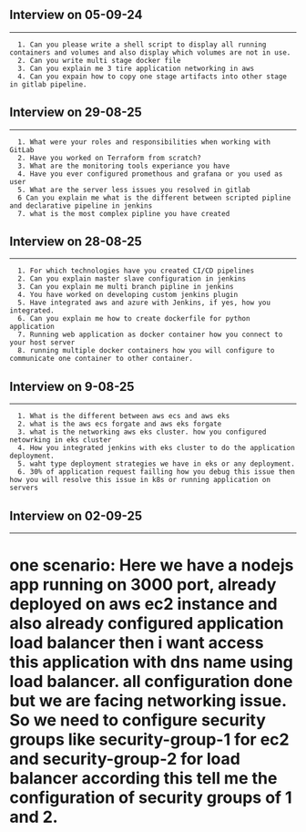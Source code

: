 ## Interview on 05-09-24
-------------------------
```
  1. Can you please write a shell script to display all running containers and volumes and also display which volumes are not in use.
  2. Can you write multi stage docker file
  3. Can you explain me 3 tire application networking in aws 
  4. Can you expain how to copy one stage artifacts into other stage in gitlab pipeline.
```

## Interview on 29-08-25
---------------------------
```
  1. What were your roles and responsibilities when working with GitLab
  2. Have you worked on Terraform from scratch?
  3. What are the monitoring tools experiance you have 
  4. Have you ever configured promethous and grafana or you used as user
  5. What are the server less issues you resolved in gitlab
  6 Can you explain me what is the different between scripted pipline and declarative pipeline in jenkins
  7. what is the most complex pipline you have created
```
## Interview on 28-08-25
-------------------------
```
  1. For which technologies have you created CI/CD pipelines
  2. Can you explain master slave configuration in jenkins
  3. Can you explain me multi branch pipline in jenkins
  4. You have worked on developing custom jenkins plugin 
  5. Have integrated aws and azure with Jenkins, if yes, how you integrated.
  6. Can you explain me how to create dockerfile for python application
  7. Running web application as docker container how you connect to your host server 
  8. running multiple docker containers how you will configure to communicate one container to other container.
```
## Interview on 9-08-25
-------------------------
```
  1. What is the different between aws ecs and aws eks
  2. what is the aws ecs forgate and aws eks forgate 
  3. what is the networking aws eks cluster. how you configured netowrking in eks cluster
  4. How you integrated jenkins with eks cluster to do the application deployment.
  5. waht type deployment strategies we have in eks or any deployment.
  6. 30% of application request failling how you debug this issue then how you will resolve this issue in k8s or running application on servers
```
  
## Interview on 02-09-25
-------------------------
  # one scenario: Here we have a nodejs app running on 3000 port, already deployed on aws ec2 instance and also already configured application load balancer then i want access this application with dns name using load balancer. all configuration done but we are facing networking issue. So we need to configure security groups like security-group-1 for ec2 and security-group-2 for load balancer according this tell me the configuration of security groups of 1 and 2.
  
  
  
  

    
  
